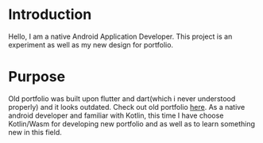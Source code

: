 # Introduction

Hello, I am a native Android Application Developer.
This project is an experiment as well as my new design for portfolio. 

# Purpose

Old portfolio was built upon flutter and dart(which i never understood properly) and it looks outdated.
Check out old portfolio [here](http://www.piyushk.dev).
As a native android developer and familiar with Kotlin, this time I have choose Kotlin/Wasm for developing new portfolio and as well as to learn something new in this field.